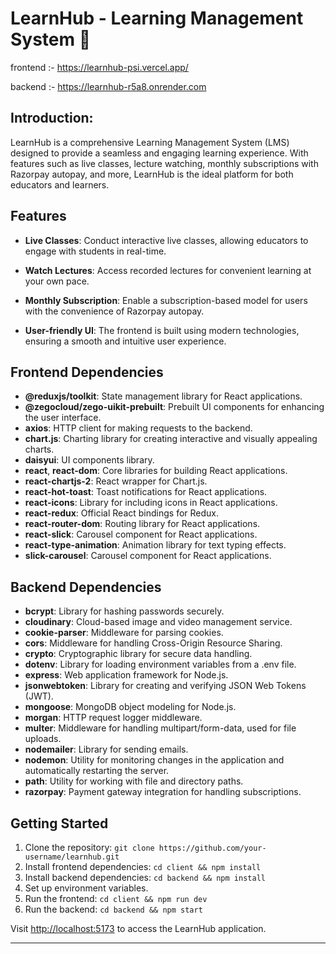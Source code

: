 # LearnHub - Learning Management System 🚀

frontend :- https://learnhub-psi.vercel.app/

backend :- https://learnhub-r5a8.onrender.com

## Introduction:

LearnHub is a comprehensive Learning Management System (LMS) designed to provide a seamless and engaging learning experience. With features such as live classes, lecture watching, monthly subscriptions with Razorpay autopay, and more, LearnHub is the ideal platform for both educators and learners.

## Features

- **Live Classes**: Conduct interactive live classes, allowing educators to engage with students in real-time.

- **Watch Lectures**: Access recorded lectures for convenient learning at your own pace.

- **Monthly Subscription**: Enable a subscription-based model for users with the convenience of Razorpay autopay.

- **User-friendly UI**: The frontend is built using modern technologies, ensuring a smooth and intuitive user experience.

## Frontend Dependencies

- **@reduxjs/toolkit**: State management library for React applications.
- **@zegocloud/zego-uikit-prebuilt**: Prebuilt UI components for enhancing the user interface.
- **axios**: HTTP client for making requests to the backend.
- **chart.js**: Charting library for creating interactive and visually appealing charts.
- **daisyui**: UI components library.
- **react**, **react-dom**: Core libraries for building React applications.
- **react-chartjs-2**: React wrapper for Chart.js.
- **react-hot-toast**: Toast notifications for React applications.
- **react-icons**: Library for including icons in React applications.
- **react-redux**: Official React bindings for Redux.
- **react-router-dom**: Routing library for React applications.
- **react-slick**: Carousel component for React applications.
- **react-type-animation**: Animation library for text typing effects.
- **slick-carousel**: Carousel component for React applications.

## Backend Dependencies

- **bcrypt**: Library for hashing passwords securely.
- **cloudinary**: Cloud-based image and video management service.
- **cookie-parser**: Middleware for parsing cookies.
- **cors**: Middleware for handling Cross-Origin Resource Sharing.
- **crypto**: Cryptographic library for secure data handling.
- **dotenv**: Library for loading environment variables from a .env file.
- **express**: Web application framework for Node.js.
- **jsonwebtoken**: Library for creating and verifying JSON Web Tokens (JWT).
- **mongoose**: MongoDB object modeling for Node.js.
- **morgan**: HTTP request logger middleware.
- **multer**: Middleware for handling multipart/form-data, used for file uploads.
- **nodemailer**: Library for sending emails.
- **nodemon**: Utility for monitoring changes in the application and automatically restarting the server.
- **path**: Utility for working with file and directory paths.
- **razorpay**: Payment gateway integration for handling subscriptions.

## Getting Started

1. Clone the repository: `git clone https://github.com/your-username/learnhub.git`
2. Install frontend dependencies: `cd client && npm install`
3. Install backend dependencies: `cd backend && npm install`
4. Set up environment variables.
5. Run the frontend: `cd client && npm run dev`
6. Run the backend: `cd backend && npm start`

Visit [http://localhost:5173](http://localhost:5173) to access the LearnHub application.

---
